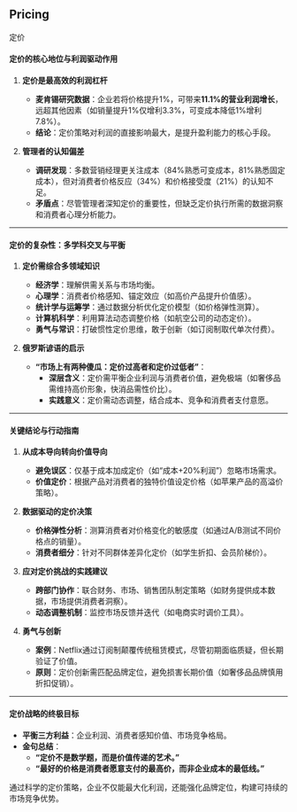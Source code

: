 ## Pricing

定价

#### 定价的核心地位与利润驱动作用
1. **定价是最高效的利润杠杆**  
   - **麦肯锡研究数据**：企业若将价格提升1%，可带来**11.1%的营业利润增长**，远超其他因素（如销量提升1%仅增利3.3%，可变成本降低1%增利7.8%）。  
   - **结论**：定价策略对利润的直接影响最大，是提升盈利能力的核心手段。  

2. **管理者的认知偏差**  
   - **调研发现**：多数营销经理更关注成本（84%熟悉可变成本，81%熟悉固定成本），但对消费者价格反应（34%）和价格接受度（21%）的认知不足。  
   - **矛盾点**：尽管管理者深知定价的重要性，但缺乏定价执行所需的数据洞察和消费者心理分析能力。

---

#### 定价的复杂性：多学科交叉与平衡
1. **定价需综合多领域知识**  
   - **经济学**：理解供需关系与市场均衡。  
   - **心理学**：消费者价格感知、锚定效应（如高价产品提升价值感）。  
   - **统计学与运筹学**：通过数据分析优化定价模型（如价格弹性测算）。  
   - **计算机科学**：利用算法动态调整价格（如航空公司的动态定价）。  
   - **勇气与常识**：打破惯性定价思维，敢于创新（如订阅制取代单次付费）。

2. **俄罗斯谚语的启示**  
   - **“市场上有两种傻瓜：定价过高者和定价过低者”**：  
     - **深层含义**：定价需平衡企业利润与消费者价值，避免极端（如奢侈品需维持高价形象，快消品需性价比）。  
     - **实践意义**：定价需动态调整，结合成本、竞争和消费者支付意愿。

---

#### 关键结论与行动指南
1. **从成本导向转向价值导向**  
   - **避免误区**：仅基于成本加成定价（如“成本+20%利润”）忽略市场需求。  
   - **价值定价**：根据产品对消费者的独特价值设定价格（如苹果产品的高溢价策略）。  

2. **数据驱动的定价决策**  
   - **价格弹性分析**：测算消费者对价格变化的敏感度（如通过A/B测试不同价格点的销量）。  
   - **消费者细分**：针对不同群体差异化定价（如学生折扣、会员阶梯价）。  

3. **应对定价挑战的实践建议**  
   - **跨部门协作**：联合财务、市场、销售团队制定策略（如财务提供成本数据，市场提供消费者洞察）。  
   - **动态调整机制**：监控市场反馈并迭代（如电商实时调价工具）。  

4. **勇气与创新**  
   - **案例**：Netflix通过订阅制颠覆传统租赁模式，尽管初期面临质疑，但长期验证了价值。  
   - **原则**：定价创新需匹配品牌定位，避免损害长期价值（如奢侈品品牌慎用折扣促销）。  

---

#### 定价战略的终极目标  
- **平衡三方利益**：企业利润、消费者感知价值、市场竞争格局。  
- **金句总结**：  
  - **“定价不是数学题，而是价值传递的艺术。”**  
  - **“最好的价格是消费者愿意支付的最高价，而非企业成本的最低线。”**  

通过科学的定价策略，企业不仅能最大化利润，还能强化品牌定位，构建可持续的市场竞争优势。